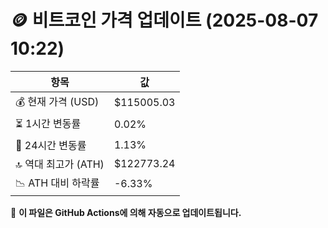 # 🪙 비트코인 가격 업데이트 (2025-08-07 10:22)

| 항목                | 값 |
|--------------------|----------------|
| 💰 현재 가격 (USD) | $115005.03 |
| ⏳ 1시간 변동률    | 0.02% |
| 📆 24시간 변동률   | 1.13% |
| 🔝 역대 최고가 (ATH) | $122773.24 |
| 📉 ATH 대비 하락률 | -6.33% |

🔄 **이 파일은 GitHub Actions에 의해 자동으로 업데이트됩니다.**
